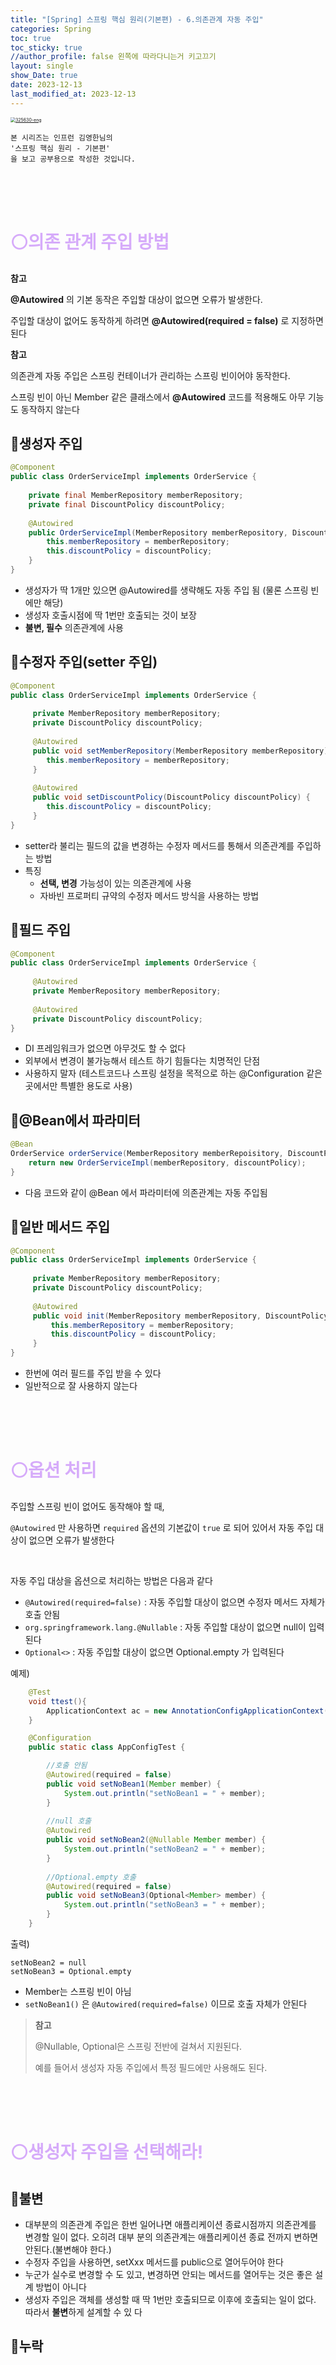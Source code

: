 ```yaml
---
title: "[Spring] 스프링 핵심 원리(기본편) - 6.의존관계 자동 주입"
categories: Spring
toc: true
toc_sticky: true
//author_profile: false 왼쪽에 따라다니는거 키고끄기
layout: single
show_Date: true
date: 2023-12-13
last_modified_at: 2023-12-13
---
```


<a href="https://www.inflearn.com/course/%EC%8A%A4%ED%94%84%EB%A7%81-%ED%95%B5%EC%8B%AC-%EC%9B%90%EB%A6%AC-%EA%B8%B0%EB%B3%B8%ED%8E%B8" target="_blank">
  <img src="./../../assets/images/2023-12-08-SpringCoreOop/cr.png" alt="325630-eng" style="zoom: 50%;" />
</a>

```
본 시리즈는 인프런 김영한님의
'스프링 핵심 원리 - 기본편'
을 보고 공부용으로 작성한 것입니다.
```

<br>

<br>

<br>

# <span style="color: #D6ABFA;">⚪의존 관계 주입 방법</span>

<div class="notice--warning" markdown="1">

**참고**   

**@Autowired** 의 기본 동작은 주입할 대상이 없으면 오류가 발생한다. 

주입할 대상이 없어도 동작하게 하려면 **@Autowired(required = false)** 로 지정하면 된다

</div>

<div class="notice--warning" markdown="1">

**참고**   

의존관계 자동 주입은 스프링 컨테이너가 관리하는 스프링 빈이어야 동작한다.  

스프링 빈이 아닌 Member 같은 클래스에서 **@Autowired** 코드를 적용해도 아무 기능도 동작하지 않는다

</div>

## 🔹생성자 주입

```java
@Component
public class OrderServiceImpl implements OrderService {
    
	private final MemberRepository memberRepository;
	private final DiscountPolicy discountPolicy;
    
 	@Autowired
	public OrderServiceImpl(MemberRepository memberRepository, DiscountPolicy discountPolicy) {
 		this.memberRepository = memberRepository;
		this.discountPolicy = discountPolicy;
	}
}
```

- 생성자가 딱 1개만 있으면 @Autowired를 생략해도 자동 주입 됨 (물론 스프링 빈에만 해당)
- 생성자 호출시점에 딱 1번만 호출되는 것이 보장
- **불변, 필수** 의존관계에 사용

## 🔹수정자 주입(setter 주입)

```java
@Component
public class OrderServiceImpl implements OrderService {
    
     private MemberRepository memberRepository;
     private DiscountPolicy discountPolicy;
    
     @Autowired
     public void setMemberRepository(MemberRepository memberRepository) {
     	this.memberRepository = memberRepository;
     }
    
     @Autowired
     public void setDiscountPolicy(DiscountPolicy discountPolicy) {
     	this.discountPolicy = discountPolicy;
     }
}

```

- setter라 불리는 필드의 값을 변경하는 수정자 메서드를 통해서 의존관계를 주입하는 방법
- 특징 
  - **선택, 변경** 가능성이 있는 의존관계에 사용 
  - 자바빈 프로퍼티 규약의 수정자 메서드 방식을 사용하는 방법

## 🔹필드 주입

```java
@Component
public class OrderServiceImpl implements OrderService {
    
     @Autowired
     private MemberRepository memberRepository;
    
     @Autowired
     private DiscountPolicy discountPolicy;
}
```

- DI 프레임워크가 없으면 아무것도 할 수 없다
- 외부에서 변경이 불가능해서 테스트 하기 힘들다는 치명적인 단점
- 사용하지 말자 (테스트코드나 스프링 설정을 목적으로 하는 @Configuration 같은 곳에서만 특별한 용도로 사용)

## 🔹@Bean에서 파라미터

```java
@Bean
OrderService orderService(MemberRepository memberRepoisitory, DiscountPolicy discountPolicy) {
 	return new OrderServiceImpl(memberRepository, discountPolicy);
}
```

- 다음 코드와 같이 @Bean 에서 파라미터에 의존관계는 자동 주입됨

## 🔹일반 메서드 주입

```java
@Component
public class OrderServiceImpl implements OrderService {
    
     private MemberRepository memberRepository;
     private DiscountPolicy discountPolicy;
    
     @Autowired
     public void init(MemberRepository memberRepository, DiscountPolicy discountPolicy) {
         this.memberRepository = memberRepository;
         this.discountPolicy = discountPolicy;
     }
}
```

- 한번에 여러 필드를 주입 받을 수 있다
- 일반적으로 잘 사용하지 않는다

<br>

<br>

<br>

# <span style="color: #D6ABFA;">⚪옵션 처리</span>

주입할 스프링 빈이 없어도 동작해야 할 때,

```@Autowired``` 만 사용하면 ```required``` 옵션의 기본값이 ```true``` 로 되어 있어서 자동 주입 대상이 없으면 오류가 발생한다

<br>

자동 주입 대상을 옵션으로 처리하는 방법은 다음과 같다

- ```@Autowired(required=false)``` : 자동 주입할 대상이 없으면 수정자 메서드 자체가 호출 안됨
- ```org.springframework.lang.@Nullable``` : 자동 주입할 대상이 없으면 null이 입력된다
- ```Optional<>``` : 자동 주입할 대상이 없으면 Optional.empty 가 입력된다

예제)

```java
    @Test
    void ttest(){
        ApplicationContext ac = new AnnotationConfigApplicationContext(AppConfigTest.class);
    }

    @Configuration
    public static class AppConfigTest {

        //호출 안됨
        @Autowired(required = false)
        public void setNoBean1(Member member) {
            System.out.println("setNoBean1 = " + member);
        }
        
        //null 호출
        @Autowired
        public void setNoBean2(@Nullable Member member) {
            System.out.println("setNoBean2 = " + member);
        }
        
        //Optional.empty 호출
        @Autowired(required = false)
        public void setNoBean3(Optional<Member> member) {
            System.out.println("setNoBean3 = " + member);
        }
    }
```

출력)

```
setNoBean2 = null
setNoBean3 = Optional.empty
```

- Member는 스프링 빈이 아님
- ```setNoBean1()``` 은 ```@Autowired(required=false)``` 이므로 호출 자체가 안된다

>**참고**
>
>@Nullable, Optional은 스프링 전반에 걸쳐서 지원된다. 
>
>예를 들어서 생성자 자동 주입에서 특정 필드에만 사용해도 된다.

<br>

<br>

<br>

# <span style="color: #D6ABFA;">⚪생성자 주입을 선택해라!</span>

## 🔹불변

- 대부분의 의존관계 주입은 한번 일어나면 애플리케이션 종료시점까지 의존관계를 변경할 일이 없다. 오히려 대부 분의 의존관계는 애플리케이션 종료 전까지 변하면 안된다.(불변해야 한다.)
- 수정자 주입을 사용하면, setXxx 메서드를 public으로 열어두어야 한다
- 누군가 실수로 변경할 수 도 있고, 변경하면 안되는 메서드를 열어두는 것은 좋은 설계 방법이 아니다
- 생성자 주입은 객체를 생성할 때 딱 1번만 호출되므로 이후에 호출되는 일이 없다. 따라서 **불변**하게 설계할 수 있 다

## 🔹누락

